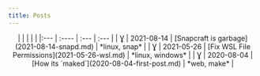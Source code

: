 ```yaml
---
title: Posts
---
```


<center>|     |       |      |      |
|:--- | :---- | :--- | :--- |
| Ɣ | 2021-08-14 | [Snapcraft is garbage](2021-08-14-snapd.md) | *linux, snap* | 
| Ɣ | 2021-05-26 | [Fix WSL File Permissions](2021-05-26-wsl.md) | *linux, windows* | 
| Ɣ | 2020-08-04 | [How its `maked`](2020-08-04-first-post.md) | *web, make* | 
</center>